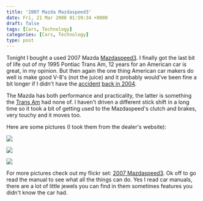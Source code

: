 ```yaml
---
title: '2007 Mazda Mazdaspeed3'
date: Fri, 21 Mar 2008 01:59:34 +0000
draft: false
tags: [Cars, Technology]
categories: [Cars, Technology]
type: post
---
```


Tonight I bought a used 2007 Mazda [Mazdaspeed3](http://en.wikipedia.org/wiki/Mazdaspeed_3). I finally got the last bit of life out of my 1995 Pontiac Trans Am, 12 years for an American car is great, in my opinion. But then again the one thing American car makers do well is make good V-8's (not the juice) and it probably would've been fine a bit longer if I didn't have the [accident](http://zeusville.wordpress.com/2004/12/22/there-is-a-god/) [back in 2004](http://zeusville.wordpress.com/2005/01/02/car-update/).

The Mazda has both performance and practicality, the latter is something the [Trans Am](http://www.flickr.com/photos/jmrodri/460957330/) had none of. I haven't driven a different stick shift in a long time so it took a bit of getting used to the Mazdaspeed's clutch and brakes, very touchy and it moves too.

Here are some pictures (I took them from the dealer's website):

[![](http://farm3.static.flickr.com/2408/2348976660_3789f9451c.jpg?v=0)](http://www.flickr.com/photos/jmrodri/2348976660/)

[![](http://farm3.static.flickr.com/2329/2348985138_e694278e01.jpg?v=0)](http://www.flickr.com/photos/jmrodri/2348985138/)

[![](http://farm4.static.flickr.com/3282/2348976658_1a7dd4d3a9.jpg?v=0)](http://www.flickr.com/photos/jmrodri/2348976658/)

For more pictures check out my flickr set: [2007 Mazdaspeed3](http://www.flickr.com/photos/jmrodri/sets/72157604183175449/). Ok off to go read the manual to see what all the things can do. Yes I read car manuals, there are a lot of little jewels you can find in them sometimes features you didn't know the car had.